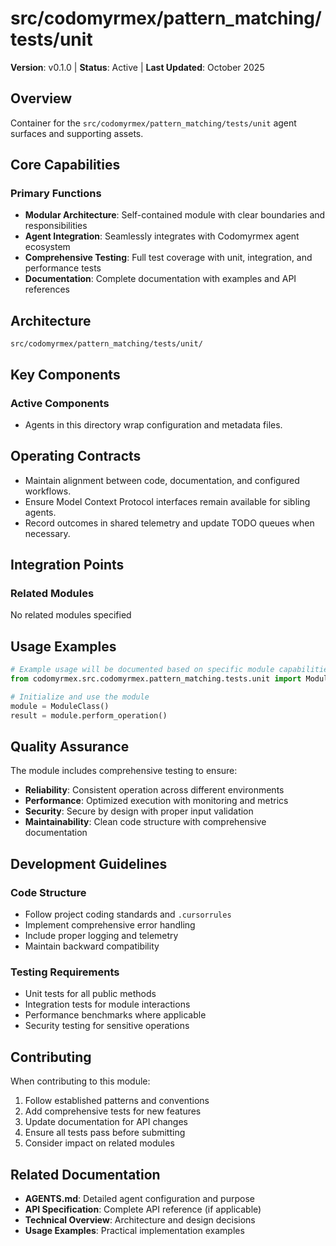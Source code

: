 # src/codomyrmex/pattern_matching/tests/unit

**Version**: v0.1.0 | **Status**: Active | **Last Updated**: October 2025

## Overview

Container for the `src/codomyrmex/pattern_matching/tests/unit` agent surfaces and supporting assets.

## Core Capabilities

### Primary Functions
- **Modular Architecture**: Self-contained module with clear boundaries and responsibilities
- **Agent Integration**: Seamlessly integrates with Codomyrmex agent ecosystem
- **Comprehensive Testing**: Full test coverage with unit, integration, and performance tests
- **Documentation**: Complete documentation with examples and API references

## Architecture

```
src/codomyrmex/pattern_matching/tests/unit/
```

## Key Components

### Active Components
- Agents in this directory wrap configuration and metadata files.

## Operating Contracts

- Maintain alignment between code, documentation, and configured workflows.
- Ensure Model Context Protocol interfaces remain available for sibling agents.
- Record outcomes in shared telemetry and update TODO queues when necessary.

## Integration Points

### Related Modules
No related modules specified

## Usage Examples

```python
# Example usage will be documented based on specific module capabilities
from codomyrmex.src.codomyrmex.pattern_matching.tests.unit import ModuleClass

# Initialize and use the module
module = ModuleClass()
result = module.perform_operation()
```

## Quality Assurance

The module includes comprehensive testing to ensure:
- **Reliability**: Consistent operation across different environments
- **Performance**: Optimized execution with monitoring and metrics
- **Security**: Secure by design with proper input validation
- **Maintainability**: Clean code structure with comprehensive documentation

## Development Guidelines

### Code Structure
- Follow project coding standards and `.cursorrules`
- Implement comprehensive error handling
- Include proper logging and telemetry
- Maintain backward compatibility

### Testing Requirements
- Unit tests for all public methods
- Integration tests for module interactions
- Performance benchmarks where applicable
- Security testing for sensitive operations

## Contributing

When contributing to this module:
1. Follow established patterns and conventions
2. Add comprehensive tests for new features
3. Update documentation for API changes
4. Ensure all tests pass before submitting
5. Consider impact on related modules

## Related Documentation

- **AGENTS.md**: Detailed agent configuration and purpose
- **API Specification**: Complete API reference (if applicable)
- **Technical Overview**: Architecture and design decisions
- **Usage Examples**: Practical implementation examples
